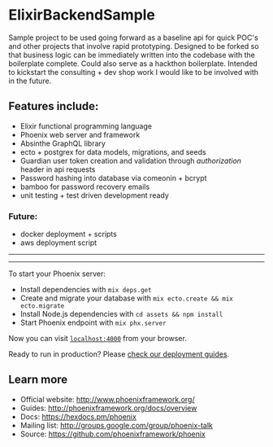 # ElixirBackendSample

Sample project to be used going forward as a baseline api for quick POC's and other projects that involve rapid prototyping. Designed to be forked so that business logic can be immediately written into the codebase with the boilerplate complete. Could also serve as a hackthon boilerplate. Intended to kickstart the consulting + dev shop work I would like to be involved with in the future.


## Features include:
* Elixir functional programming language
* Phoenix web server and framework
* Absinthe GraphQL library
* ecto + postgrex for data models, migrations, and seeds
* Guardian user token creation and validation through _authorization_ header in api requests
* Password hashing into database via comeonin + bcrypt
* bamboo for password recovery emails
* unit testing + test driven development ready


### Future:
* docker deployment + scripts
* aws deployment script


---
---


To start your Phoenix server:

  * Install dependencies with `mix deps.get`
  * Create and migrate your database with `mix ecto.create && mix ecto.migrate`
  * Install Node.js dependencies with `cd assets && npm install`
  * Start Phoenix endpoint with `mix phx.server`

Now you can visit [`localhost:4000`](http://localhost:4000) from your browser.

Ready to run in production? Please [check our deployment guides](http://www.phoenixframework.org/docs/deployment).

## Learn more

  * Official website: http://www.phoenixframework.org/
  * Guides: http://phoenixframework.org/docs/overview
  * Docs: https://hexdocs.pm/phoenix
  * Mailing list: http://groups.google.com/group/phoenix-talk
  * Source: https://github.com/phoenixframework/phoenix
